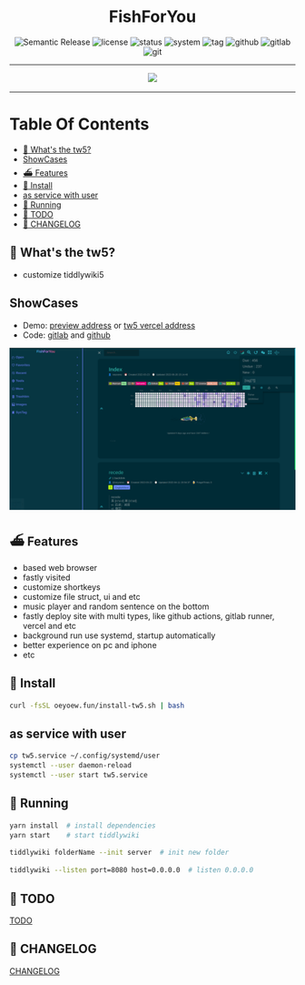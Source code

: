 <div align="center">

<h1 align="center">FishForYou</h1>

<img src="https://img.shields.io/badge/%20%20%F0%9F%93%A6%F0%9F%9A%80-Semantic-e10079.svg?style=flat-square" alt="Semantic Release"/>
<img src="https://img.shields.io/badge/License-GPL--3.0-green.svg?style=flat-square&logo=GNU&color=df967f&label=License" alt="license">
<img src="https://img.shields.io/badge/Maintain-Yes-blueviolet.svg?style=flat-square&logo=Chakra-Ui&color=90E59A&logoColor=green" alt="status" >
<img src="https://img.shields.io/badge/System-Linux-white.svg?style=flat-square&logo=linux&logoColor=white&color=BB9AF7" alt="system">
<img src="https://img.shields.io/gitlab/v/tag/oeyoews/tw5?color=green&logo=FastAPI&style=flat-square" alt="tag">
<img src="https://img.shields.io/badge/Github-Yes-green.svg?style=flat-square&logo=github&label=Github&logoColor=cyan" alt="github">
<img src="https://img.shields.io/badge/Gitlab-Yes-ffcc00.svg?style=flat-square&logo=gitlab&label=Gitlab" alt="gitlab">
<img src="https://img.shields.io/badge/GIT-Yes-green.svg?style=flat-square&logo=git&label=GIT" alt="git">

<hr>

<img src="https://cdn.jsdelivr.net/gh/oeyoews/img/koi-fish.png" width=128/>

</div>

<hr>

# Table Of Contents

<!-- vim-markdown-toc GitLab -->

* [📢 What's the tw5?](#-whats-the-tw5)
* [ShowCases](#showcases)
* [⛴️  Features](#-features)
* [🧳 Install](#-install)
* [as service with user](#as-service-with-user)
* [🏡 Running](#-running)
* [🌳 TODO](#-todo)
* [🔫 CHANGELOG](#-changelog)

<!-- vim-markdown-toc -->

## 📢 What's the tw5?

* customize tiddlywiki5

## ShowCases

* Demo: [preview address](https://oeyoew.fun) or [tw5 vercel address](https://tw5s.vercel.app/)
* Code: [gitlab](https://gitlab.com/oeyoews/tw5) and [github](https://github.com/oeyoews/tw5)

<div align="center">
  <img src="img/preview.png" alt="preview" width=512/>
</div>

## ⛴️  Features

* based web browser
* fastly visited
* customize shortkeys
* customize file struct, ui and etc
* music player and random sentence on the bottom
* fastly deploy site with multi types, like github actions, gitlab runner, vercel and etc
* background run use systemd, startup automatically
* better experience on pc and iphone
* etc

## 🧳 Install

```bash
curl -fsSL oeyoew.fun/install-tw5.sh | bash
```

## as service with user

```bash
cp tw5.service ~/.config/systemd/user
systemctl --user daemon-reload
systemctl --user start tw5.service
```

## 🏡 Running

```bash
yarn install  # install dependencies
yarn start    # start tiddlywiki
```

```bash
tiddlywiki folderName --init server  # init new folder
```

```bash
tiddlywiki --listen port=8080 host=0.0.0.0  # listen 0.0.0.0
```

## 🌳 TODO

[TODO](docs/TODO.md)

## 🔫 CHANGELOG

[CHANGELOG](docs/CHANGELOG.md)
